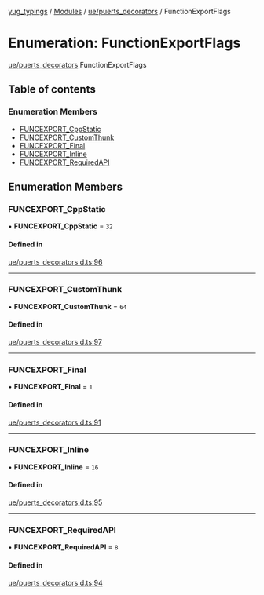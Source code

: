 [yug_typings](../README.md) / [Modules](../modules.md) / [ue/puerts\_decorators](../modules/ue_puerts_decorators.md) / FunctionExportFlags

# Enumeration: FunctionExportFlags

[ue/puerts_decorators](../modules/ue_puerts_decorators.md).FunctionExportFlags

## Table of contents

### Enumeration Members

- [FUNCEXPORT\_CppStatic](ue_puerts_decorators.FunctionExportFlags.md#funcexport_cppstatic)
- [FUNCEXPORT\_CustomThunk](ue_puerts_decorators.FunctionExportFlags.md#funcexport_customthunk)
- [FUNCEXPORT\_Final](ue_puerts_decorators.FunctionExportFlags.md#funcexport_final)
- [FUNCEXPORT\_Inline](ue_puerts_decorators.FunctionExportFlags.md#funcexport_inline)
- [FUNCEXPORT\_RequiredAPI](ue_puerts_decorators.FunctionExportFlags.md#funcexport_requiredapi)

## Enumeration Members

### FUNCEXPORT\_CppStatic

• **FUNCEXPORT\_CppStatic** = ``32``

#### Defined in

[ue/puerts_decorators.d.ts:96](https://github.com/YugMetaverse/yug_typings/blob/b7d9b19/ue/puerts_decorators.d.ts#L96)

___

### FUNCEXPORT\_CustomThunk

• **FUNCEXPORT\_CustomThunk** = ``64``

#### Defined in

[ue/puerts_decorators.d.ts:97](https://github.com/YugMetaverse/yug_typings/blob/b7d9b19/ue/puerts_decorators.d.ts#L97)

___

### FUNCEXPORT\_Final

• **FUNCEXPORT\_Final** = ``1``

#### Defined in

[ue/puerts_decorators.d.ts:91](https://github.com/YugMetaverse/yug_typings/blob/b7d9b19/ue/puerts_decorators.d.ts#L91)

___

### FUNCEXPORT\_Inline

• **FUNCEXPORT\_Inline** = ``16``

#### Defined in

[ue/puerts_decorators.d.ts:95](https://github.com/YugMetaverse/yug_typings/blob/b7d9b19/ue/puerts_decorators.d.ts#L95)

___

### FUNCEXPORT\_RequiredAPI

• **FUNCEXPORT\_RequiredAPI** = ``8``

#### Defined in

[ue/puerts_decorators.d.ts:94](https://github.com/YugMetaverse/yug_typings/blob/b7d9b19/ue/puerts_decorators.d.ts#L94)
